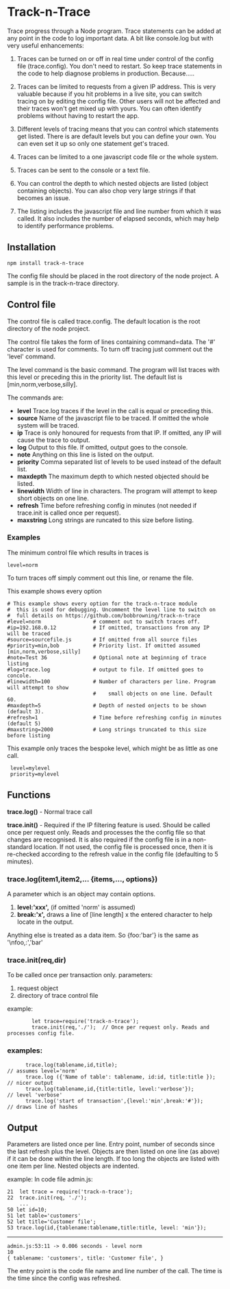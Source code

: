  

# Track-n-Trace

Trace progress through a Node program.  Trace statements    can be added at any point in the code to log important data.  A bit like console.log but with very useful enhancements:

1. Traces can be turned on or off in real time under control of the config file (trace.config). You don't need to restart.  So keep  trace statements in the code to help diagnose problems in production. Because.....

2. Traces can be limited to requests from a given IP address.  This is very valuable because if you hit problems in a live site, you can switch tracing on by editing the config file. Other users will not be affected and their traces won't get mixed up with yours. You can often identify problems without having to restart the app. 

3. Different levels of tracing means that you can control which statements get listed.  There is are default levels but you can define your own.  You can even set it up so only one statement get's traced.

4. Traces can be limited to a one javascript code file      or the whole system.

5. Traces can be sent to the console or a text file.

6. You can control the depth to which nested objects are listed (object containing objects).  You can also chop very large strings if that becomes an issue.

7. The listing includes the javascript file and line number from which it was called.  It also includes the number of elapsed seconds, which may help to identify performance problems.


## Installation
```
npm install track-n-trace
```
The config file should be placed in the root directory of the node project. A sample is in the track-n-trace directory.

##   Control file

The control file is called trace.config. The default location is the root directory of the node project.

The control file takes the form of lines containing command=data.  The '#' character is used for comments.  To turn off tracing just comment out the 'level' command.

The level command is the basic command. The program will list traces with this level or preceding this in the priority list. The default list is [min,norm,verbose,silly]. 
  
The commands are:

* **level**      Trace.log traces if the level in the call is equal or preceding this. 
* **source**     Name of the javascript file to be traced. If omitted the whole system will be traced.
* **ip**         Trace is only honoured for requests from that IP. If omitted, any IP will cause the trace to output. 
* **log**        Output to this file. If omitted, output goes to the console.  
* **note**       Anything on this line is listed on the output.
* **priority**   Comma separated list of levels to be used instead of the default list.
* **maxdepth**   The maximum depth to which nested objected should be listed.
* **linewidth**  Width of line in characters.  The program will attempt to keep short objects on one line.
* **refresh**    Time before refreshing config in minutes (not needed if trace.init is called once per request). 
* **maxstring** Long strings are runcated to this size before listing. 

   
###   Examples

The minimum control file which results in traces is 
```
level=norm
```
To turn traces off simply comment out this line, or rename the file.

This example shows every option
```
# This example shows every option for the track-n-trace module
#  this is used for debugging. Uncomment the level line to switch on
#  full details on https://github.com/bobbrowning/track-n-trace 
#level=norm                 # comment out to switch traces off.
#ip=192.168.0.12            # If omitted, transactions from any IP will be traced
#source=sourcefile.js       # If omitted from all source files
#priority=min,bob           # Priority list. If omitted assumed [min,norm,verbose,silly]
#note=Test 36               # Optional note at beginning of trace listing
#log=trace.log              # output to file. If omitted goes to concole.
#linewidth=100              # Number of characters per line. Program will attempt to show 
                            #    small objects on one line. Default 60.
#maxdepth=5                 # Depth of nested onjects to be shown (default 3).
#refresh=1                  # Time before refreshing config in minutes (default 5)
#maxstring=2000             # Long strings truncated to this size before listing

```
This example only traces the bespoke level, which might be as little as one call. 
```
 level=mylevel
 priority=mylevel

```



##  Functions 
  
 **trace.log()** -  Normal trace call

 **trace.init()** - Required if the IP filtering feature is used. Should be called once per request only.  Reads and processes the the  config file so that changes are recognised. It is also required if the config file is in a non-standard location.  If not used, the config file is processed once, then it is re-checked according to the refresh value in the config file (defaulting to 5 minutes).

###  trace.log(item1,item2,... {items,...,  options})
   
A parameter which is an object may contain options.  
1.   **level:'xxx',** (if omitted 'norm' is assumed)     
2.   **break:'x',**  draws a line of [line length] x the entered character to help locate in the output.

Anything else is treated as a data item. So {foo:'bar'}  is the same as '\nfoo,:','bar'


###   trace.init(req,dir)
   
 To be called once per transaction only.  parameters:
1. request object 
2. directory of trace control file

example:

            let trace=require('track-n-trace');
            trace.init(req,'./');  // Once per request only. Reads and processes config file.


###      examples:  
  ```
        trace.log(tablename,id,title);                                  // assumes level='norm'
        trace.log ({'Name of table': tablename, id:id, title:title });  // nicer output
        trace.log(tablename,id,{title:title, level:'verbose'});         // level 'verbose'
        trace.log('start of transaction',{level:'min',break:'#'});      // draws line of hashes
  ```

##   Output

Parameters are listed once per line.  Entry point, number of seconds since the last refresh plus the level.   Objects are then listed on one line (as above) if it can be done within the line length. If too long the objects are listed with one item per line.  Nested objects are indented. 
 

example:
In code file admin.js:

```
21  let trace = require('track-n-trace');
22  trace.init(req, './');  
    ...
50 let id=10;
51 let table='customers'
52 let title='Customer file';
53 trace.log(id,{tablename:tablename,title:title, level: 'min'});
```
   
------------------------------------------------------------
```
admin.js:53:11 -> 0.006 seconds - level norm  
10
{ tablename: 'customers', title: 'Customer file', }
```
The entry point is the code file name and line number of the call.
The time is the time since the config was refreshed. 


